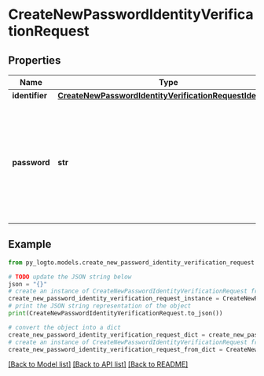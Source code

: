 # CreateNewPasswordIdentityVerificationRequest


## Properties

Name | Type | Description | Notes
------------ | ------------- | ------------- | -------------
**identifier** | [**CreateNewPasswordIdentityVerificationRequestIdentifier**](CreateNewPasswordIdentityVerificationRequestIdentifier.md) |  | 
**password** | **str** | The new user password. (A password digest will be created and stored securely in the verification record.) | 

## Example

```python
from py_logto.models.create_new_password_identity_verification_request import CreateNewPasswordIdentityVerificationRequest

# TODO update the JSON string below
json = "{}"
# create an instance of CreateNewPasswordIdentityVerificationRequest from a JSON string
create_new_password_identity_verification_request_instance = CreateNewPasswordIdentityVerificationRequest.from_json(json)
# print the JSON string representation of the object
print(CreateNewPasswordIdentityVerificationRequest.to_json())

# convert the object into a dict
create_new_password_identity_verification_request_dict = create_new_password_identity_verification_request_instance.to_dict()
# create an instance of CreateNewPasswordIdentityVerificationRequest from a dict
create_new_password_identity_verification_request_from_dict = CreateNewPasswordIdentityVerificationRequest.from_dict(create_new_password_identity_verification_request_dict)
```
[[Back to Model list]](../README.md#documentation-for-models) [[Back to API list]](../README.md#documentation-for-api-endpoints) [[Back to README]](../README.md)


